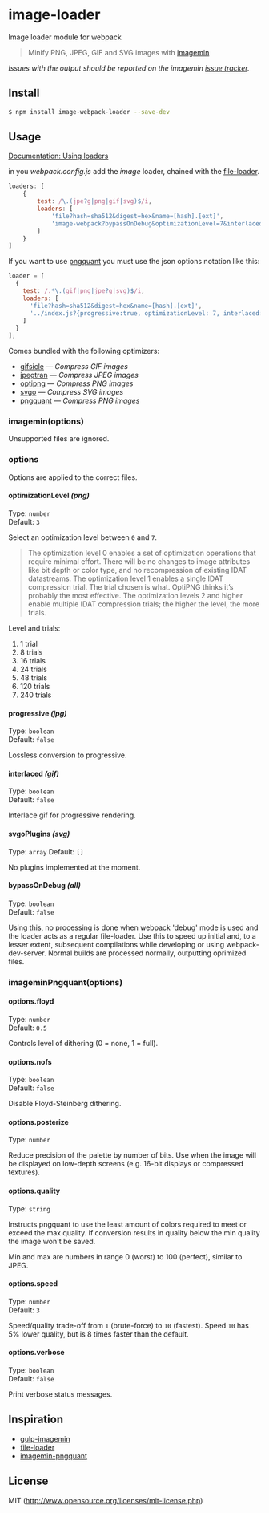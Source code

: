 # image-loader

Image loader module for webpack

> Minify PNG, JPEG, GIF and SVG images with [imagemin](https://github.com/kevva/imagemin)

*Issues with the output should be reported on the imagemin [issue tracker](https://github.com/kevva/imagemin/issues).*

## Install

```sh
$ npm install image-webpack-loader --save-dev
```

## Usage

[Documentation: Using loaders](http://webpack.github.io/docs/using-loaders.html)

in you _webpack.config.js_ add the _image_ loader, chained with the [file-loader](https://github.com/webpack/file-loader).

``` javascript
loaders: [
    {
        test: /\.(jpe?g|png|gif|svg)$/i,
        loaders: [
            'file?hash=sha512&digest=hex&name=[hash].[ext]',
            'image-webpack?bypassOnDebug&optimizationLevel=7&interlaced=false'
        ]
    }
]
```

If you want to use [pngquant](https://pngquant.org/) you must use the json options
notation like this:

```javascript
loader = [
  {
    test: /.*\.(gif|png|jpe?g|svg)$/i,
    loaders: [
      'file?hash=sha512&digest=hex&name=[hash].[ext]',
      '../index.js?{progressive:true, optimizationLevel: 7, interlaced: false, pngquant:{quality: "65-90", speed: 4}}'
    ]
  }
];
```

Comes bundled with the following optimizers:

- [gifsicle](https://github.com/kevva/imagemin-gifsicle) — *Compress GIF images*
- [jpegtran](https://github.com/kevva/imagemin-jpegtran) — *Compress JPEG images*
- [optipng](https://github.com/kevva/imagemin-optipng) — *Compress PNG images*
- [svgo](https://github.com/kevva/imagemin-svgo) — *Compress SVG images*
- [pngquant](https://pngquant.org/) — *Compress PNG images*

### imagemin(options)

Unsupported files are ignored.

### options

Options are applied to the correct files.

#### optimizationLevel *(png)*

Type: `number`  
Default: `3`

Select an optimization level between `0` and `7`.

> The optimization level 0 enables a set of optimization operations that require minimal effort. There will be no changes to image attributes like bit depth or color type, and no recompression of existing IDAT datastreams. The optimization level 1 enables a single IDAT compression trial. The trial chosen is what. OptiPNG thinks it’s probably the most effective. The optimization levels 2 and higher enable multiple IDAT compression trials; the higher the level, the more trials.

Level and trials:

1. 1 trial
2. 8 trials
3. 16 trials
4. 24 trials
5. 48 trials
6. 120 trials
7. 240 trials

#### progressive *(jpg)*

Type: `boolean`  
Default: `false`

Lossless conversion to progressive.

#### interlaced *(gif)*

Type: `boolean`  
Default: `false`

Interlace gif for progressive rendering.

#### svgoPlugins *(svg)*

Type: `array`
Default: `[]`

No plugins implemented at the moment.

#### bypassOnDebug *(all)*

Type: `boolean`  
Default: `false`

Using this, no processing is done when webpack 'debug' mode is used and the loader acts as a regular file-loader. Use this to speed up initial and, to a lesser extent, subsequent compilations while developing or using webpack-dev-server. Normal builds are processed normally, outputting oprimized files.

### imageminPngquant(options)

#### options.floyd

Type: `number`  
Default: `0.5`

Controls level of dithering (0 = none, 1 = full).

#### options.nofs

Type: `boolean`  
Default: `false`

Disable Floyd-Steinberg dithering.

#### options.posterize

Type: `number`

Reduce precision of the palette by number of bits. Use when the image will be
displayed on low-depth screens (e.g. 16-bit displays or compressed textures).

#### options.quality

Type: `string`

Instructs pngquant to use the least amount of colors required to meet or exceed
the max quality. If conversion results in quality below the min quality the
image won't be saved.

Min and max are numbers in range 0 (worst) to 100 (perfect), similar to JPEG.

#### options.speed

Type: `number`  
Default: `3`

Speed/quality trade-off from `1` (brute-force) to `10` (fastest). Speed `10` has
5% lower quality, but is 8 times faster than the default.

#### options.verbose

Type: `boolean`  
Default: `false`

Print verbose status messages.

## Inspiration

* [gulp-imagemin](https://github.com/sindresorhus/gulp-imagemin)
* [file-loader](https://github.com/webpack/file-loader)
* [imagemin-pngquant](https://github.com/imagemin/imagemin-pngquant)

## License

MIT (http://www.opensource.org/licenses/mit-license.php)
